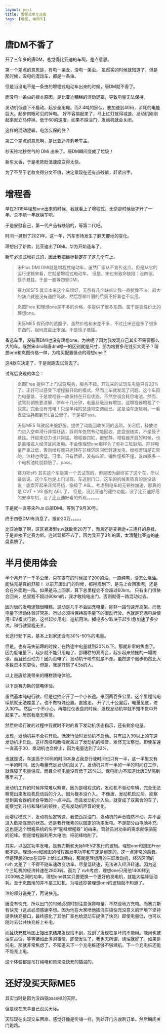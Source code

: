 ```yaml
---
layout: post
title: 增程式电车真香
tags: [增程, 电动车]
---
```


# 唐DM不香了

开了三年多的唐DM，总觉得比亚迪的车啊，差点意思。

第一个差点的意思是，有电一条龙，没电一条虫。
虽然买的时候就知道了，但是那时候，没电的混动车，都是一条虫。

但是当没电不是一条虫的增程式电动车出来的时候，唐DM就不香了。

而没电一条虫的根本原因，是比亚迪糟糕的混动逻辑，导致电量无法保持。

发动机低速下不启动。起步全用电。而2.4吨的家伙，要加速到40码，消耗的电能巨大。起步肉眼可见的掉电。
好不容易起来了，马上红灯就得减速。发动机刚刚起来就立马停掉。低于60的速度，如果不踩油门，发动机就会关闭。

这样的混动逻辑，电怎么保的住？

第二个差点的意思啊，是比亚迪背刺老车主。

秒天秒地秒空气的 DMi 出来了。唐DM瞬间变成了垃圾！

新车太香，于是老款贬值速度变得太快。

为了不至于老款变得分文不值，决定乘现在还有点残值，赶紧出手。

# 增程香

早在2019年理想one出来的时候，我就看上了增程式。无奈那时候唐才开了一年。总不能一年就换车吧。

于是安慰自己，第一代产品有缺陷的，等第二代吧。

时间一晃到了2021年。这一年，汽车市场发生了翻天覆地的变化。

理想出了新款，比亚迪出了DMi。华为开始造车了。

新车必须式增程式的，因此我把目标锁定在了这几个车上。

> 宋Plus DMI
    DMI就是增程式电动车，虽然厂家从不宣传这点。但是从它的运行逻辑来看，它就是增程式电动车。
    但是，宋也有致命缺陷：没四驱，筷子悬挂。于是一直等四驱DMI。

> 赛力斯SF5
    其实本来这个车很好，无奈有几个缺点让我一直犹豫不决。最大的缺点就是没有遥控驾驶。然后那柳叶眉的后窗不好看也不实用。

> 岚图Free
    和理想one差不多的价格，多提供了很多东西。属于是高性价比的理想one。

> 天际ME5
    假药停的遗腹子。虽然价格和宋差不多，不过比宋还是多了很多东西的。起码底盘比宋强。不是筷子悬挂。

备选车里，没有唐DMI也没有理想one。为啥呢？因为我发现自己其实不需要那么大的车。既然宋dmi和唐dmi唯一的区别就是尺寸，那为啥要多花钱买大壳子？理想one和岚图价格一样，为啥买配置低点的理想one？

这4款车决定了，于是就跑去试驾去了。

试驾后发现的体会：

> 岚图Free
    提供了上门试驾服务，服务不错。开过来的试驾车电量只有20%了。正好可以感受下增程器开启的模式。然而上车就发现了问题。这个车因为电量低，于是增程器一直保持在开启状态。不然空调会耗尽电池。然而，试驾前销售要讲解，停车十几分钟，电量丝毫没有增加。这增程器增程了个寂寞。完全没有充电！只是单纯的怠速带空调而已。这是油车逻辑啊。一看表显油耗都到15L百公里了。于是被Pass。

> 天际ME5
    驾驶起来很舒服。提供了动能回收关闭的选项。关闭后，释放油门进入空单滑行非常舒适，踩刹车依然有动能回收。底盘很结实，不是筷子悬挂。开起来动力也非常猛。增程器四缸，很安静。增程器开启的时候，也是直接进入经济区间发电。不会像理想one那样为了弥补三缸缺陷，除非电量严重过低，否则增程器只运转在非经济区间低转速发电。增程逻辑是正常的。油耗也很低。可惜，只有后驱，没有四驱。销售懂都不懂，说四驱多一个电机油耗就翻倍了。pass。

> 赛力斯sf5
    其实这个车是第一个去试驾的，但是因为最终买了这个车，所以最后说。这个车也是上门试驾。车送到门口。这车的机械素质真的是没话说！底盘开起来非常高档，像极了 A6L。考虑到电车的无顿挫加速，那真的是 CVT + V8 版的 A6L 了。
    但是，没比亚迪的遥控功能。没了比亚迪好用的安卓车机，没了比亚迪好看的外观。。。。。。


于是就一直等宋Plus 四驱DMI。等到了9月30号。

终于四驱DMI有消息了。报价20万。。。。。

比亚迪飘了啊，区区紧凑型suv就敢卖20万了，而且还是麦弗逊+三连杆的悬挂。
于是直接下定赛力斯。连试驾都不去了，因为我开了3年的唐，太清楚比亚迪的底盘素质了。


# 半月使用体会

半个月开了一千多公里，只在提车的时候加了200的油。一直纯电，没怎么烧油。能快充是真的舒服！
以前开唐出门的时候，都得规划下，是马上会回家呢，还是会在外面跑一阵。如果是马上回家，算下总里程会不会超过60km。
只有出门很快会回来，总里程不超过60km的，我才敢纯电出门。否则就得一路混动过去。

因为唐的发电逻辑很糟糕，混动是几乎不会回充电量。除非一路匀速开高架。而低电量下混动体验非常差。所以必须得保持高电量下的混动行驶。也就是充满电后使用HEV模式行驶。这样起步用电，巡航用油。掉电多少取决于起步/急加速了多少次，和行驶里程无关。

长途行驶下来，基本上到家还会有30%-50%的电量。

但是，也有马失前蹄的时候，在路途中电量就到20%以下。那就非常的焦虑了。因为低电量下，起步就不能只用电了。那糟糕的双离合，起步起来顿挫的一塌糊涂。而且还没动力！因为没电了。发动机干吼车就是不走。虽然这个起步仍然比大多数日本车更快，但是，我是开惯了4.5s的人。

以上是唐给我带来的糟糕馈电体验。

以下是赛力斯的馈电体验。

虽然基本纯电行驶。但是也抽空开了一个小长途。来回两百多公里。这个里程纯电续航就无法覆盖了。也不做特殊设置。直接走。
开了几十公里后，电量见底，进入30%。然后一个不小心，再瞄过仪表盘的时候，发现发动机早就不知不觉中开起来了。居然我毫无察觉。

然后继续行驶的过程中我就时不时的看下发动机状态指示，还有剩余电量。

发现，发动机并不全程开启。低速行驶时发动机不启动。只有进入30以上的车速发动机才启动。这样风噪和胎噪就盖过了发动机的噪音，难怪无法察觉。即使车速一直高于30，发动机也会停止，因为电量达到了32%。

也就是说，车速高于30码的时间本身占我总行驶时间也只有一半，这一半里又有一半的时间，因为电量充足发动机就关了。发动机只有一半的一半的时间在工作，就保障了电量供应。而且全程电量没有低于29%过。保电能力不知道比唐DM高到哪里去了。

发动机工作的时候非常难以察觉。因为是增程式的，发动机不驱动车辆，完全无法察觉出来发动机启动后的介入。因为根本没介入。
不像唐，发动机启动后，能察觉到离合器的闭合导致的一点冲击。而且发动机介入后，就变成了双离合的车了，能察觉到升档和降档的顿挫，还有发动机声音的变化。

而增程模式下，发动机恒定转速，我使劲踩油门，发动机的声音岿然不动。并不会进入歇斯底里的状态。还是我行我素的以固定的功率发电。不足部分由电池补充。这也是这个增程系统的名字“驼峰增程器” 的由来。驾驶员对功率的需求就像骆驼的驼峰。但是增程器利用大电池，把驼峰给削了。

其实，以固定功率发电，是赛力斯和天际ME5才执行的逻辑。理想one和岚图Free都不是。理想one和岚图的增程器发电功率和车速是绑定的。这一点非常的愚蠢。但是理想的cto在知乎上给出过理由，那就是理想用的三缸发动机，经济区间的 nvh 太差了！不得不随车速改变功率。尽量低转速，无法进入经济转速。因为这个三缸机的经济转速在2800转。而为了 nvh考虑，理想one只用他1400转到2000转之间的功率。理想one其实只要更换一个更好的发电机，就能大幅降低油耗。至于岚图用的并不是三缸机，为啥还抄袭理想one的逻辑就不知道了。

油的部分说完了，再说快充。

唐没有快充，所以出门的时候必须时刻注意保持电量。不然没地方充电。而赛力斯有快充（这点必须感谢李想。因为他在大家喷他插混车搞快充没意义的环境下坚持提供快充接口，最终感化了其他厂家也给混动车提供了快充）即使电量低，也可以随时去公共快充桩上补电。

而且快充桩地图上搜出来结果发现找不到，找到了发现桩是坏的不能用。能用也被油车占位，等等诸如此类的事情，即使发生了，我也无所谓，烧油就好了。如果是纯电，那就非常焦虑了。不知道去下一个充电桩还够不够续航，下一个充电桩还能不能充上电。

这个体验都是吊打纯电和原来没快充的插混的。

# 还好没买天际ME5

其实当时是因为没四驱pass掉的天际。

但是现在庆幸自己没买天际。

天际现在出现交车困难。感觉好像是传销一样。到处开门店收割订单。然后瞬间关门跑路。


